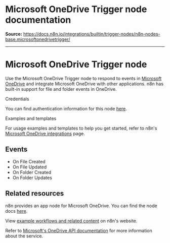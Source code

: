 # Microsoft OneDrive Trigger node documentation

**Source:** https://docs.n8n.io/integrations/builtin/trigger-nodes/n8n-nodes-base.microsoftonedrivetrigger/

---

# Microsoft OneDrive Trigger node

Use the Microsoft OneDrive Trigger node to respond to events in [Microsoft OneDrive](https://www.microsoft.com/en-us/microsoft-365/onedrive/online-cloud-storage) and integrate Microsoft OneDrive with other applications. n8n has built-in support for file and folder events in OneDrive.

Credentials

You can find authentication information for this node [here](../../credentials/microsoft/).

Examples and templates

For usage examples and templates to help you get started, refer to n8n's [Microsoft OneDrive integrations](https://n8n.io/integrations/microsoft-onedrive-trigger/) page.

## Events

- On File Created
- On File Updated
- On Folder Created
- On Folder Updates

## Related resources

n8n provides an app node for Microsoft OneDrive. You can find the node docs [here](../../app-nodes/n8n-nodes-base.microsoftonedrive/).

View [example workflows and related content](https://n8n.io/integrations/microsoft-onedrive-trigger/) on n8n's website.

Refer to [Microsoft's OneDrive API documentation](https://learn.microsoft.com/en-us/onedrive/developer/rest-api/) for more information about the service.
